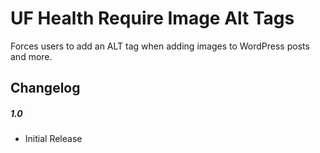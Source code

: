 UF Health  Require Image Alt Tags
=============

Forces users to add an ALT tag when adding images to WordPress posts and more.

## Changelog

##### 1.0
* Initial Release
